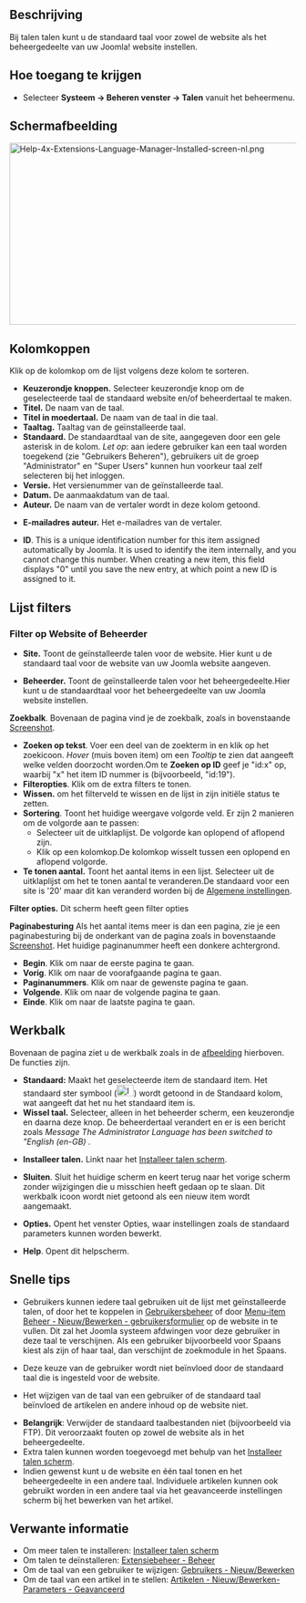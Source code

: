 <!-- Filename: Help4.x:Languages:_Installed / Display title: Talen: Geïnstalleerd -->

## Beschrijving

Bij talen talen kunt u de standaard taal voor zowel de website als het
beheergedeelte van uw Joomla! website instellen.

## Hoe toegang te krijgen

- Selecteer **Systeem **→** Beheren venster **→** Talen** vanuit het
  beheermenu.

## Schermafbeelding

<img
src="https://docs.joomla.org/images/thumb/e/e2/Help-4x-Extensions-Language-Manager-Installed-screen-nl.png/800px-Help-4x-Extensions-Language-Manager-Installed-screen-nl.png.jpeg"
decoding="async"
srcset="https://docs.joomla.org/images/e/e2/Help-4x-Extensions-Language-Manager-Installed-screen-nl.png 1.5x"
data-file-width="1145" data-file-height="457" width="800" height="319"
alt="Help-4x-Extensions-Language-Manager-Installed-screen-nl.png" />

## Kolomkoppen

Klik op de kolomkop om de lijst volgens deze kolom te sorteren.

- **Keuzerondje knoppen.** Selecteer keuzerondje knop om de
  geselecteerde taal de standaard website en/of beheerdertaal te maken.
- **Titel.** De naam van de taal.
- **Titel in moedertaal.** De naam van de taal in die taal.
- **Taaltag.** Taaltag van de geïnstalleerde taal.
- **Standaard.** De standaardtaal van de site, aangegeven door een gele
  asterisk in de kolom. *Let op*: aan iedere gebruiker kan een taal
  worden toegekend (zie "Gebruikers Beheren"), gebruikers uit de groep
  "Administrator" en "Super Users" kunnen hun voorkeur taal zelf
  selecteren bij het inloggen.
- **Versie.** Het versienummer van de geïnstalleerde taal.
- **Datum.** De aanmaakdatum van de taal.
- **Auteur.** De naam van de vertaler wordt in deze kolom getoond.

<!-- -->

- **E-mailadres auteur.** Het e-mailadres van de vertaler.

<!-- -->

- **ID**. This is a unique identification number for this item assigned
  automatically by Joomla. It is used to identify the item internally,
  and you cannot change this number. When creating a new item, this
  field displays "0" until you save the new entry, at which point a new
  ID is assigned to it.

## Lijst filters

### Filter op Website of Beheerder

- **Site.** Toont de geïnstalleerde talen voor de website. Hier kunt u
  de standaard taal voor de website van uw Joomla website aangeven.

<!-- -->

- **Beheerder.** Toont de geïnstalleerde talen voor het
  beheergedeelte.Hier kunt u de standaardtaal voor het beheergedeelte
  van uw Joomla website instellen.

**Zoekbalk**. Bovenaan de pagina vind je de zoekbalk, zoals in
bovenstaande [Screenshot](#screenshot).

- **Zoeken op tekst**. Voer een deel van de zoekterm in en klik op het
  zoekicoon. *Hover* (muis boven item) om een *Tooltip* te zien dat
  aangeeft welke velden doorzocht worden.Om te **Zoeken op ID** geef je
  "id:x" op, waarbij "x" het item ID nummer is (bijvoorbeeld, "id:19").
- **Filteropties**. Klik om de extra filters te tonen.
- **Wissen.** om het filterveld te wissen en de lijst in zijn initiële
  status te zetten.
- **Sortering**. Toont het huidige weergave volgorde veld. Er zijn 2
  manieren om de volgorde aan te passen:
  - Selecteer uit de uitklaplijst. De volgorde kan oplopend of aflopend
    zijn.
  - Klik op een kolomkop.De kolomkop wisselt tussen een oplopend en
    aflopend volgorde.
- **Te tonen aantal.** Toont het aantal items in een lijst. Selecteer
  uit de uitklaplijst om het te tonen aantal te veranderen.De standaard
  voor een site is '20' maar dit kan veranderd worden bij de [Algemene
  instellingen](https://docs.joomla.org/Help4.x:Site_Global_Configuration/nl#defaultlistlimit "Help4.x:Site Global Configuration/nl").

**Filter opties.** Dit scherm heeft geen filter opties

**Paginabesturing** Als het aantal items meer is dan een pagina, zie je
een paginabesturing bij de onderkant van de pagina zoals in bovenstaande
[Screenshot](#screenshot). Het huidige paginanummer heeft een donkere
achtergrond.

- **Begin**. Klik om naar de eerste pagina te gaan.
- **Vorig**. Klik om naar de voorafgaande pagina te gaan.
- **Paginanummers**. Klik om naar de gewenste pagina te gaan.
- **Volgende**. Klik om naar de volgende pagina te gaan.
- **Einde**. Klik om naar de laatste pagina te gaan.

## Werkbalk

Bovenaan de pagina ziet u de werkbalk zoals in de
[afbeelding](#Schermafbeelding) hierboven. De functies zijn.

- **Standaard:** Maakt het geselecteerde item de standaard item. Het
  standaard ster symbool
  (<img src="https://docs.joomla.org/images/7/7e/Icon-16-default.png"
  decoding="async" data-file-width="30" data-file-height="20" width="30"
  height="20" alt="Icon-16-default.png" />) wordt getoond in de
  Standaard kolom, wat aangeeft dat het nu het standaard item is.
- **Wissel taal.** Selecteer, alleen in het beheerder scherm, een
  keuzerondje en daarna deze knop. De beheerdertaal verandert en er is
  een bericht zoals *Message The Administrator Language has been
  switched to "English (en-GB)* *.*

<!-- -->

- **Installeer talen.** Linkt naar het [Installeer talen
  scherm](https://docs.joomla.org/Help4.x:Extensions_Extension_Manager_Languages/nl "Help4.x:Extensions Extension Manager Languages/nl").

<!-- -->

- **Sluiten**. Sluit het huidige scherm en keert terug naar het vorige
  scherm zonder wijzigingen die u misschien heeft gedaan op te slaan.
  Dit werkbalk icoon wordt niet getoond als een nieuw item wordt
  aangemaakt.

<!-- -->

- **Opties.** Opent het venster Opties, waar instellingen zoals de
  standaard parameters kunnen worden bewerkt.

<!-- -->

- **Help**. Opent dit helpscherm.

## Snelle tips

- Gebruikers kunnen iedere taal gebruiken uit de lijst met
  geïnstalleerde talen, of door het te koppelen in
  [Gebruikersbeheer](https://docs.joomla.org/Help4.x:Users/nl "Help4.x:Users/nl")
  of door [Menu-item Beheer - Nieuw/Bewerken -
  gebruikersformulier](https://docs.joomla.org/Help4.x:Menu_Item:_New_Item/nl#User_Form_Layout "Help4.x:Menu Item: New Item/nl")
  op de website in te vullen. Dit zal het Joomla systeem afdwingen voor
  deze gebruiker in deze taal te verschijnen. Als een gebruiker
  bijvoorbeeld voor Spaans kiest als zijn of haar taal, dan verschijnt
  de zoekmodule in het Spaans.

<!-- -->

- Deze keuze van de gebruiker wordt niet beïnvloed door de standaard
  taal die is ingesteld voor de website.

<!-- -->

- Het wijzigen van de taal van een gebruiker of de standaard taal
  beïnvloed de artikelen en andere inhoud op de website niet.

<!-- -->

- **Belangrijk**: Verwijder de standaard taalbestanden niet
  (bijvoorbeeld via FTP). Dit veroorzaakt fouten op zowel de website als
  in het beheergedeelte.
- Extra talen kunnen worden toegevoegd met behulp van het [Installeer
  talen
  scherm](https://docs.joomla.org/Help4.x:Extensions_Extension_Manager_Languages/nl "Help4.x:Extensions Extension Manager Languages/nl").
- Indien gewenst kunt u de website en één taal tonen en het
  beheergedeelte in een andere taal. Individuele artikelen kunnen ook
  gebruikt worden in een andere taal via het geavanceerde instellingen
  scherm bij het bewerken van het artikel.

## Verwante informatie

- Om meer talen te installeren: [Installeer talen
  scherm](https://docs.joomla.org/Help4.x:Extensions_Extension_Manager_Languages/nl "Help4.x:Extensions Extension Manager Languages/nl")
- Om talen te deïnstalleren: [Extensiebeheer -
  Beheer](https://docs.joomla.org/Help4.x:Extensions:_Manage/nl "Help4.x:Extensions: Manage/nl")
- Om de taal van een gebruiker te wijzigen: [Gebruikers -
  Nieuw/Bewerken](https://docs.joomla.org/Help4.x:Users:_Edit_Profile/nl "Help4.x:Users: Edit Profile/nl")
- Om de taal van een artikel in te stellen: [Artikelen - Nieuw/Bewerken-
  Parameters -
  Geavanceerd](https://docs.joomla.org/Help4.x:Articles:_Edit/nl#Parameters_-_Advancedl "Help4.x:Articles: Edit/nl")
